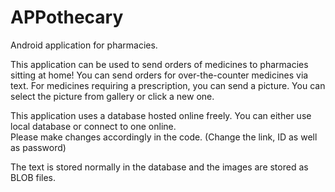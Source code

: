 # APPothecary
Android application for pharmacies.

This application can be used to send orders of medicines to pharmacies sitting at home!
You can send orders for over-the-counter medicines via text. For medicines requiring a prescription, you can send a picture.
You can select the picture from gallery or click a new one.  

This application uses a database hosted online freely. You can either use local database or connect to one online.  
Please make changes accordingly in the code. (Change the link, ID as well as password)

The text is stored normally in the database and the images are stored as BLOB files.

